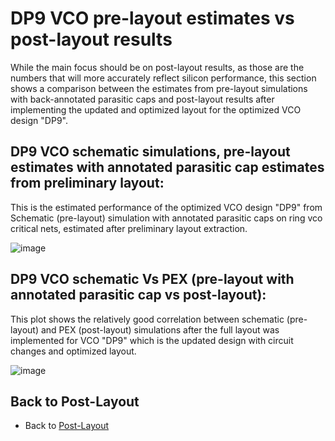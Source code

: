 # DP9 VCO pre-layout estimates vs post-layout results
While the main focus should be on post-layout results, as those are the numbers that will more accurately reflect silicon performance, this section shows a comparison between the estimates from pre-layout simulations with back-annotated parasitic caps and post-layout results after implementing the updated and optimized layout for the optimized VCO design "DP9".


DP9 VCO schematic simulations, pre-layout estimates with annotated parasitic cap estimates from preliminary layout:
---
This is the estimated performance of the optimized VCO design "DP9" from Schematic (pre-layout) simulation with annotated parasitic caps on ring vco critical nets, estimated after preliminary layout extraction.

![image](https://user-images.githubusercontent.com/95447782/159692230-377593e9-4e8e-4b44-ace3-f7a26e5a5797.png)


DP9 VCO schematic Vs PEX (pre-layout with annotated parasitic cap vs post-layout):
---
This plot shows the relatively good correlation between schematic (pre-layout) and PEX (post-layout) simulations after the full layout was implemented for VCO "DP9" which is the updated design with circuit changes and optimized layout.

![image](https://user-images.githubusercontent.com/95447782/159692612-563e17f1-4158-4db8-91d4-18bad19d5cb3.png)


Back to Post-Layout
---
* Back to [Post-Layout](/Post-Layout/Post-Layout.md#post-layout-sim-results-vco-with-1-current-starved-cell-dp9-with-programmable-bias-currents)
